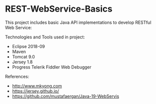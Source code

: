 # REST-WebService-Basics
This project includes basic Java API implementations to develop RESTful Web Service:

Technologies and Tools used in project:
- Eclipse 2018-09
- Maven
- Tomcat 9.0
- Jersey 1.8
- Progress Telerik Fiddler Web Debugger

References:
  - http://www.mkyong.com
  - https://jersey.github.io/
  - https://github.com/mustafaergan/Java-19-WebServis
